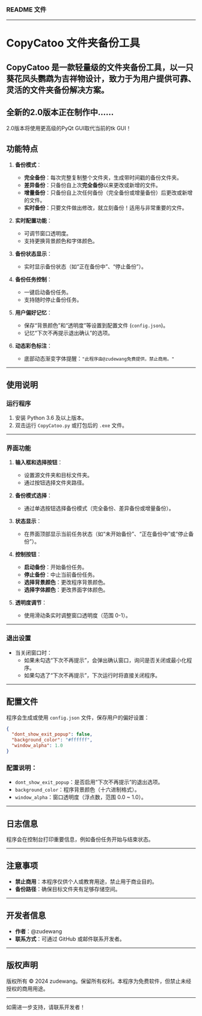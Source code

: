 ### **README 文件**

---

# **CopyCatoo 文件夹备份工具**

CopyCatoo 是一款轻量级的文件夹备份工具，以一只葵花凤头鹦鹉为吉祥物设计，致力于为用户提供可靠、灵活的文件夹备份解决方案。
---

## **全新的2.0版本正在制作中......**
2.0版本将使用更高级的PyQt GUI取代当前的tk GUI！

## **功能特点**
1. **备份模式**：
   - **完全备份**：每次完整复制整个文件夹，生成带时间戳的备份文件夹。
   - **差异备份**：只备份自上次**完全备份**以来更改或新增的文件。
   - **增量备份**：只备份自上次任何备份（完全备份或增量备份）后更改或新增的文件。
   - **实时备份**：只要文件做出修改，就立刻备份！适用与非常重要的文件。
   
2. **实时配置功能**：
   - 可调节窗口透明度。
   - 支持更换背景颜色和字体颜色。

3. **备份状态显示**：
   - 实时显示备份状态（如“正在备份中”、“停止备份”）。

4. **备份任务控制**：
   - 一键启动备份任务。
   - 支持随时停止备份任务。

5. **用户偏好记忆**：
   - 保存“背景颜色”和“透明度”等设置到配置文件 (`config.json`)。
   - 记忆“下次不再提示退出确认”的选项。

6. **动态彩色标注**：
   - 底部动态渐变字体提醒：`"此程序由@zudewang免费提供，禁止商用。"`

---

## **使用说明**

### **运行程序**
1. 安装 Python 3.6 及以上版本。
2. 双击运行 `CopyCatoo.py` 或打包后的 `.exe` 文件。

---

### **界面功能**
1. **输入框和选择按钮**：
   - 设置源文件夹和目标文件夹。
   - 通过按钮选择文件夹路径。

2. **备份模式选择**：
   - 通过单选按钮选择备份模式（完全备份、差异备份或增量备份）。

3. **状态显示**：
   - 在界面顶部显示当前任务状态（如“未开始备份”、“正在备份中”或“停止备份”）。

4. **控制按钮**：
   - **启动备份**：开始备份任务。
   - **停止备份**：中止当前备份任务。
   - **选择背景颜色**：更改程序背景颜色。
   - **选择字体颜色**：更改界面字体颜色。

5. **透明度调节**：
   - 使用滑动条实时调整窗口透明度（范围 0-1）。

---

### **退出设置**
- 当关闭窗口时：
  - 如果未勾选“下次不再提示”，会弹出确认窗口，询问是否关闭或最小化程序。
  - 如果勾选了“下次不再提示”，下次运行时将直接关闭程序。

---

## **配置文件**
程序会生成或使用 `config.json` 文件，保存用户的偏好设置：
```json
{
  "dont_show_exit_popup": false,
  "background_color": "#ffffff",
  "window_alpha": 1.0
}
```
### 配置说明：
- `dont_show_exit_popup`：是否启用“下次不再提示”的退出选项。
- `background_color`：程序背景颜色（十六进制格式）。
- `window_alpha`：窗口透明度（浮点数，范围 0.0 ~ 1.0）。

---

## **日志信息**
程序会在控制台打印重要信息，例如备份任务开始与结束状态。

---

## **注意事项**
- **禁止商用**：本程序仅供个人或教育用途，禁止用于商业目的。
- **备份路径**：确保目标文件夹有足够存储空间。

---

## **开发者信息**
- **作者**：@zudewang
- **联系方式**：可通过 GitHub 或邮件联系开发者。

---

## **版权声明**
版权所有 © 2024 zudewang。保留所有权利。本程序为免费软件，但禁止未经授权的商用用途。

---

如需进一步支持，请联系开发者！
